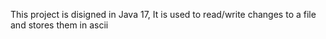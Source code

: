 This project is disigned in Java 17,
It is used to read/write changes to a file and stores them in ascii
